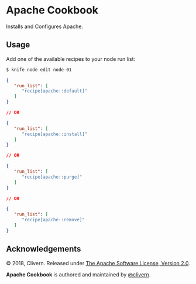 Apache Cookbook
===============

Installs and Configures Apache.

Usage
-----

Add one of the available recipes to your node run list:

```bash
$ knife node edit node-01
```

```json
{
   "run_list": [
      "recipe[apache::default]"
   ]
}

// OR

{
   "run_list": [
      "recipe[apache::install]"
   ]
}

// OR

{
   "run_list": [
      "recipe[apache::purge]"
   ]
}

// OR

{
   "run_list": [
      "recipe[apache::remove]"
   ]
}
```


Acknowledgements
----------------

© 2018, Clivern. Released under [The Apache Software License, Version 2.0](http://www.apache.org/licenses/LICENSE-2.0.txt).

**Apache Cookbook** is authored and maintained by [@clivern](http://github.com/clivern).